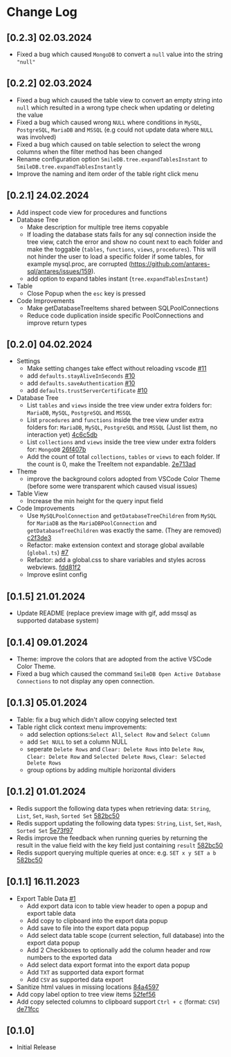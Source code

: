 # Change Log

## [0.2.3] 02.03.2024
- Fixed a bug which caused `MongoDB` to convert a `null` value into the string `"null"`

## [0.2.2] 02.03.2024
- Fixed a bug which caused the table view to convert an empty string into `null` which resulted in a wrong type check when updating or deleting the value
- Fixed a bug which caused wrong `NULL` where conditions in `MySQL`, `PostgreSQL`, `MariaDB` and `MSSQL` (e.g could not update data where `NULL` was involved)
- Fixed a bug which caused on table selection to select the wrong columns when the filter method has been changed
- Rename configuration option `SmileDB.tree.expandTablesInstant` to `SmileDB.tree.expandTablesInstantly`
- Improve the naming and item order of the table right click menu

## [0.2.1] 24.02.2024

- Add inspect code view for procedures and functions
- Database Tree
  - Make description for multiple tree items copyable
  - If loading the database stats fails for any sql connection inside the tree
    view, catch the error and show no count next to each folder and make the
    toggable (`tables`, `functions`, `views`, `procedures`). This will not
    hinder the user to load a specific folder if some tables, for example
    mysql.proc, are corrupted
    (https://github.com/antares-sql/antares/issues/159).
  - add option to expand tables instant (`tree.expandTablesInstant`)
- Table
  - Close Popup when the `esc` key is pressed
- Code Improvements
  - Make getDatabaseTreeItems shared between SQLPoolConnections
  - Reduce code duplication inside specific PoolConnections and improve return
    types

## [0.2.0] 04.02.2024

- Settings
  - Make setting changes take effect without reloading vscode
    [#11](https://github.com/otis11/SmileDB/pull/11)
  - add `defaults.stayAliveInSeconds`
    [#10](https://github.com/otis11/SmileDB/pull/10)
  - add `defaults.saveAuthentication`
    [#10](https://github.com/otis11/SmileDB/pull/10)
  - add `defaults.trustServerCertificate`
    [#10](https://github.com/otis11/SmileDB/pull/10)
- Database Tree
  - List `tables` and `views` inside the tree view under extra folders for:
    `MariaDB`, `MySQL`, `PostgreSQL` and `MSSQL`
  - List `procedures` and `functions` inside the tree view under extra folders
    for: `MariaDB`, `MySQL`, `PostgreSQL` and `MSSQL` (Just list them, no
    interaction yet)
    [4c6c5db](https://github.com/otis11/SmileDB/commit/4c6c5db5a6b65b18173a7660ba1d4943dfd50088)
  - List `collections` and `views` inside the tree view under extra folders for:
    `MongoDB`
    [26f407b](https://github.com/otis11/SmileDB/commit/26f407b593f776b8c752a4ab0820c2ef394f4f8d)
  - Add the count of total `collections`, `tables` or `views` to each folder. If
    the count is 0, make the TreeItem not expandable.
    [2e713ad](https://github.com/otis11/SmileDB/commit/2e713ada91e393abfd0264382493c5561d290fbb)
- Theme
  - improve the background colors adopted from VSCode Color Theme (before some
    were transparent which caused visual issues)
- Table View
  - Increase the min height for the query input field
- Code Improvements
  - Use `MySQLPoolConnection` and `getDatabaseTreeChildren` from `MySQL` for
    `MariaDB` as the `MariaDBPoolConnection` and `getDatabaseTreeChildren` was
    exactly the same. (They are removed)
    [c2f3de3](https://github.com/otis11/SmileDB/commit/c2f3de3fdca973497a4e027221da8b0b72869741)
  - Refactor: make extension context and storage global available (`global.ts`)
    [#7](https://github.com/otis11/SmileDB/pull/7)
  - Refactor: add a global.css to share variables and styles across webviews.
    [fdd81f2](https://github.com/otis11/SmileDB/commit/fdd81f2fd0512a441b62c1fc382d5e57f4d8d58b)
  - Improve eslint config

## [0.1.5] 21.01.2024

- Update README (replace preview image with gif, add mssql as supported database
  system)

## [0.1.4] 09.01.2024

- Theme: improve the colors that are adopted from the active VSCode Color Theme.
- Fixed a bug which caused the command
  `SmileDB Open Active Database Connections` to not display any open connection.

## [0.1.3] 05.01.2024

- Table: fix a bug which didn't allow copying selected text
- Table right click context menu improvements:
  - add selection options:`Select All`, `Select Row` and `Select Column`
  - add `Set NULL` to set a column NULL
  - seperate `Delete Rows` and `Clear: Delete Rows` into `Delete Row`,
    `Clear: Delete Row` and `Selected Delete Rows`,
    `Clear: Selected Delete Rows`
  - group options by adding multiple horizontal dividers

## [0.1.2] 01.01.2024

- Redis support the following data types when retrieving data: `String`, `List`,
  `Set`, `Hash`, `Sorted Set`
  [582bc50](https://github.com/otis11/SmileDB/commit/582bc504acf157ecfc0ac3134f2a10ba46758372)
- Redis support updating the following data types: `String`, `List`, `Set`,
  `Hash`, `Sorted Set`
  [5e73f97](https://github.com/otis11/SmileDB/commit/5e73f972324fdf17a1b144bf4997bfa5c4a067c2)
- Redis improve the feedback when running queries by returning the result in the
  value field with the key field just containing `result`
  [582bc50](https://github.com/otis11/SmileDB/commit/582bc504acf157ecfc0ac3134f2a10ba46758372)
- Redis support querying multiple queries at once: e.g. `SET x y SET a b`
  [582bc50](https://github.com/otis11/SmileDB/commit/582bc504acf157ecfc0ac3134f2a10ba46758372)

## [0.1.1] 16.11.2023

- Export Table Data [#1](https://github.com/otis11/SmileDB/pull/1)
  - Add export data icon to table view header to open a popup and export table
    data
  - Add copy to clipboard into the export data popup
  - Add save to file into the export data popup
  - Add select data table scope (current selection, full database) into the
    export data popup
  - Add 2 Checkboxes to optionally add the column header and row numbers to the
    exported data
  - Add select data export format into the export data popup
  - Add `TXT` as supported data export format
  - Add `CSV` as supported data export
- Sanitize html values in missing locations
  [84a4597](https://github.com/otis11/SmileDB/commit/84a4597d301dd3641a7d149f3e7abaab7139c2f4)
- Add copy label option to tree view items
  [52fef56](https://github.com/otis11/SmileDB/commit/52fef56e1d1950eff8a029b5e8e3e2a95dcbee1e)
- Add copy selected columns to clipboard support `Ctrl + c` (format: `CSV`)
  [de71fcc](https://github.com/otis11/SmileDB/commit/de71fcc40c1a0367c5ed07351049451df6dc5655)

## [0.1.0]

- Initial Release
